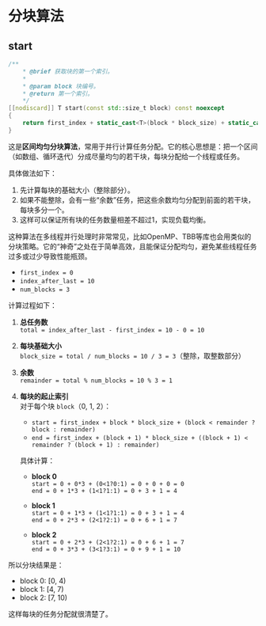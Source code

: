 # 分块算法
## start
```cpp
/**
    * @brief 获取块的第一个索引。
    *
    * @param block 块编号。
    * @return 第一个索引。
    */
[[nodiscard]] T start(const std::size_t block) const noexcept
{
    return first_index + static_cast<T>(block * block_size) + static_cast<T>(block < remainder ? block : remainder);
}
```
这是**区间均匀分块算法**，常用于并行计算任务分配。它的核心思想是：把一个区间（如数组、循环迭代）分成尽量均匀的若干块，每块分配给一个线程或任务。

具体做法如下：

1. 先计算每块的基础大小（整除部分）。
2. 如果不能整除，会有一些“余数”任务，把这些余数均匀分配到前面的若干块，每块多分一个。
3. 这样可以保证所有块的任务数量相差不超过1，实现负载均衡。

这种算法在多线程并行处理时非常常见，比如OpenMP、TBB等库也会用类似的分块策略。它的“神奇”之处在于简单高效，且能保证分配均匀，避免某些线程任务过多或过少导致性能瓶颈。


- `first_index = 0`
- `index_after_last = 10`
- `num_blocks = 3`

计算过程如下：

1. **总任务数**  
   `total = index_after_last - first_index = 10 - 0 = 10`

2. **每块基础大小**  
   `block_size = total / num_blocks = 10 / 3 = 3`（整除，取整数部分）

3. **余数**  
   `remainder = total % num_blocks = 10 % 3 = 1`

4. **每块的起止索引**  
   对于每个块 `block`（0, 1, 2）：

   - `start = first_index + block * block_size + (block < remainder ? block : remainder)`
   - `end = first_index + (block + 1) * block_size + ((block + 1) < remainder ? (block + 1) : remainder)`

   具体计算：

   - **block 0**  
     `start = 0 + 0*3 + (0<1?0:1) = 0 + 0 + 0 = 0`  
     `end = 0 + 1*3 + (1<1?1:1) = 0 + 3 + 1 = 4`

   - **block 1**  
     `start = 0 + 1*3 + (1<1?1:1) = 0 + 3 + 1 = 4`  
     `end = 0 + 2*3 + (2<1?2:1) = 0 + 6 + 1 = 7`

   - **block 2**  
     `start = 0 + 2*3 + (2<1?2:1) = 0 + 6 + 1 = 7`  
     `end = 0 + 3*3 + (3<1?3:1) = 0 + 9 + 1 = 10`

所以分块结果是：

- block 0: [0, 4)
- block 1: [4, 7)
- block 2: [7, 10)

这样每块的任务分配就很清楚了。